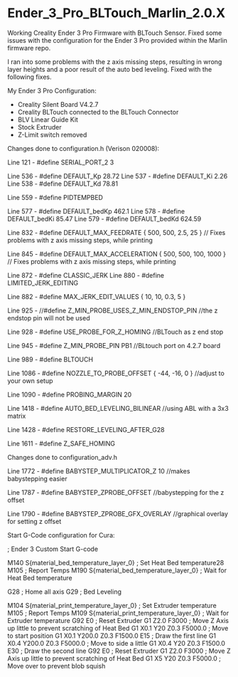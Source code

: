 # Ender_3_Pro_BLTouch_Marlin_2.0.X


Working Creality Ender 3 Pro Firmware with BLTouch Sensor. Fixed some issues with the configuration for the Ender 3 Pro provided within the Marlin firmware repo.

I ran into some problems with the z axis missing steps, resulting in wrong layer heights and a poor result of the auto bed leveling. Fixed with the following fixes.

My Ender 3 Pro Configuration:

- Creality Silent Board V4.2.7
- Creality BLTouch connected to the BLTouch Connector
- BLV Linear Guide Kit
- Stock Extruder
- Z-Limit switch removed

Changes done to configuration.h (Verison 020008):

Line 121 - #define SERIAL_PORT_2 3

Line 536 - #define DEFAULT_Kp  28.72
Line 537 - #define DEFAULT_Ki   2.26
Line 538 - #define DEFAULT_Kd  78.81

Line 559 - #define PIDTEMPBED

Line 577 - #define DEFAULT_bedKp 462.1
Line 578 - #define DEFAULT_bedKi 85.47
Line 579 - #define DEFAULT_bedKd 624.59

Line 832 - #define DEFAULT_MAX_FEEDRATE          { 500, 500, 2.5, 25 }        // Fixes problems with z axis missing steps, while printing

Line 845 - #define DEFAULT_MAX_ACCELERATION      { 500, 500, 100, 1000 }      // Fixes problems with z axis missing steps, while printing

Line 872 - #define CLASSIC_JERK
Line 880 - #define LIMITED_JERK_EDITING

Line 882 - #define MAX_JERK_EDIT_VALUES { 10, 10, 0.3, 5 }

Line 925 - //#define Z_MIN_PROBE_USES_Z_MIN_ENDSTOP_PIN                     //the z endstop pin will not be used

Line 928 - #define USE_PROBE_FOR_Z_HOMING                                   //BLTouch as z end stop

Line 945 - #define Z_MIN_PROBE_PIN PB1                                      //BLtouch port on 4.2.7 board

Line 989 - #define BLTOUCH

Line 1086 - #define NOZZLE_TO_PROBE_OFFSET { -44, -16, 0 }                  //adjust to your own setup

Line 1090 - #define PROBING_MARGIN 20

Line 1418 - #define AUTO_BED_LEVELING_BILINEAR                              //using ABL with a 3x3 matrix

Line 1428 - #define RESTORE_LEVELING_AFTER_G28

Line 1611 - #define Z_SAFE_HOMING

Changes done to configuration_adv.h

Line 1772 - #define BABYSTEP_MULTIPLICATOR_Z  10                            //makes babystepping easier

Line 1787 - #define BABYSTEP_ZPROBE_OFFSET                                  //babystepping for the z offset

Line 1790 - #define BABYSTEP_ZPROBE_GFX_OVERLAY                             //graphical overlay for setting z offset

Start G-Code configuration for Cura:

; Ender 3 Custom Start G-code

M140 S{material_bed_temperature_layer_0} ; Set Heat Bed temperature28
M105 ; Report Temps
M190 S{material_bed_temperature_layer_0} ; Wait for Heat Bed temperature

G28 ; Home all axis
G29 ; Bed Leveling

M104 S{material_print_temperature_layer_0} ; Set Extruder temperature
M105 ; Report Temps
M109 S{material_print_temperature_layer_0} ; Wait for Extruder temperature
G92 E0 ; Reset Extruder
G1 Z2.0 F3000 ; Move Z Axis up little to prevent scratching of Heat Bed
G1 X0.1 Y20 Z0.3 F5000.0 ; Move to start position
G1 X0.1 Y200.0 Z0.3 F1500.0 E15 ; Draw the first line
G1 X0.4 Y200.0 Z0.3 F5000.0 ; Move to side a little
G1 X0.4 Y20 Z0.3 F1500.0 E30 ; Draw the second line
G92 E0 ; Reset Extruder
G1 Z2.0 F3000 ; Move Z Axis up little to prevent scratching of Heat Bed
G1 X5 Y20 Z0.3 F5000.0 ; Move over to prevent blob squish
